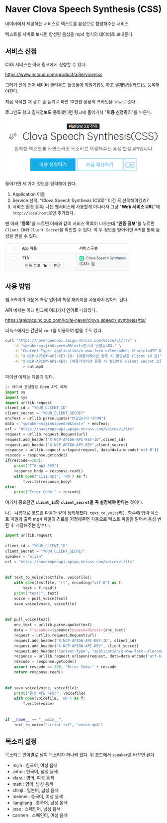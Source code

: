# Naver Clova Speech Synthesis (CSS)



네이버에서 제공하는 서비스로 텍스트를 음성으로 합성해주는 서비스  

텍스트를 서버로 보내면 합성된 음성을 mp4 형식의 데이터로 보내준다.  



## 서비스 신청

CSS 서비스는 아래 링크에서 신청할 수 있다.

<https://www.ncloud.com/product/aiService/css>

그러기 전에 먼저 네이버 클라우드 플랫폼에 회원가입도 하고 결재방법(카드)도 등록해야한다.  

처음 시작할 때 광고 좀 듣기로 하면 10만원 상당의 크레딧을 무료로 준다.  

로그인도 했고 결재정보도 등록했다면 링크에 들어가서 "**이용 신청하기**"를 누른다.

![service_request](./service_request.png)

들어가면 세 가지 정보를 입력해야 한다.

1. Application 이름
2. Service 선택: "Clova Speech Synthesis (CSS)" 이건 꼭 선택해야겠죠?
3. 서비스 환경 등록: 나는 웹서비스에 사용할게 아니라서 그냥 "**Web 서비스 URL**"에 `http://localhost`로만 추가했다.

맨 아래 "**등록**"을 누르면 아래와 같이 서비스 목록이 나오는데 "**인증 정보**"를 누르면 `Client ID`와 `Client Secret`을 확인할 수 있다. 이 두 정보를 받아야만 API를 통해 음성을 받을 수 있다.

![application](./application.png)



## 사용 방법

웹 API이기 때문에 특정 언어의 특정 패키지를 사용하지 않아도 된다.  

API 예제는 아래 링크에 여러가지 언어로 나와있다.  

<https://apidocs.ncloud.com/ko/ai-naver/clova_speech_synthesis/tts/>


리눅스에서는 간단히 `curl`을 이용하여 받을 수도 있다.  

```bash
curl "https://naveropenapi.apigw.ntruss.com/voice/v1/tts" \
	-d "speaker=mijin&speed=0&text=만나서 반갑습니다." \
	-H "Content-Type: application/x-www-form-urlencoded; charset=UTF-8" \
	-H "X-NCP-APIGW-API-KEY-ID: {애플리케이션 등록 시 발급받은 client id 값}" \
	-H "X-NCP-APIGW-API-KEY: {애플리케이션 등록 시 발급받은 client secret 값}" -v \
		> out.mp3
```

파이썬 예제는 다음과 같다.  

```python
// 네이버 음성합성 Open API 예제
import os
import sys
import urllib.request
client_id = "YOUR_CLIENT_ID"
client_secret = "YOUR_CLIENT_SECRET"
encText = urllib.parse.quote("반갑습니다 네이버")
data = "speaker=mijin&speed=0&text=" + encText;
url = "https://naveropenapi.apigw.ntruss.com/voice/v1/tts"
request = urllib.request.Request(url)
request.add_header("X-NCP-APIGW-API-KEY-ID",client_id)
request.add_header("X-NCP-APIGW-API-KEY",client_secret)
response = urllib.request.urlopen(request, data=data.encode('utf-8'))
rescode = response.getcode()
if(rescode==200):
    print("TTS mp3 저장")
    response_body = response.read()
    with open('1111.mp3', 'wb') as f:
        f.write(response_body)
else:
    print("Error Code:" + rescode)
```

여기서 중요한건 **`client_id`와 `client_secret`을 꼭 설정해야 한다**는 것이다.

나는 나름대로 코드를 다음과 같이 정리해봤다. `text_to_voice`라는 함수에 입력 텍스트 파일과 출력 mp4 파일의 경로를 지정해주면 자동으로 텍스트 파일을 읽어서 음성 변환 후 저장해주는 함수다.

```python
import urllib.request

client_id = "YOUR_CLIENT_ID"
client_secret = "YOUR_CLIENT_SECRET"
speaker = "mijin"
url = "https://naveropenapi.apigw.ntruss.com/voice/v1/tts"


def text_to_voice(textfile, voicefile):
    with open(textfile, "rt", encoding="utf-8") as f:
        text = f.read()
    print("text:", text)
    voice = pull_voice(text)
    save_voice(voice, voicefile)


def pull_voice(text):
    enc_text = urllib.parse.quote(text)
    data = f"speaker={speaker}&speed=0&text={enc_text}"
    request = urllib.request.Request(url)
    request.add_header("X-NCP-APIGW-API-KEY-ID", client_id)
    request.add_header("X-NCP-APIGW-API-KEY", client_secret)
    request.add_header("Content-Type", "application/x-www-form-urlencoded")
    response = urllib.request.urlopen(request, data=data.encode('utf-8'))
    rescode = response.getcode()
    assert rescode == 200, "Error Code:" + rescode
    return response.read()


def save_voice(voice, voicefile):
    print("음성 파일 저장:", voicefile)
    with open(voicefile, 'wb') as f:
        f.write(voice)


if __name__ == "__main__":
    text_to_voice("script.txt", "voice.mp4")
```



## 목소리 설정

목소리는 언어별로 남여 목소리가 하나씩 있다. 위 코드에서 `speaker`를 바꾸면 된다.

- mijin : 한국어, 여성 음색
- jinho : 한국어, 남성 음색
- clara : 영어, 여성 음색
- matt : 영어, 남성 음색
- shinji : 일본어, 남성 음색
- meimei : 중국어, 여성 음색
- liangliang : 중국어, 남성 음색
- jose : 스페인어, 남성 음색
- carmen : 스페인어, 여성 음색
